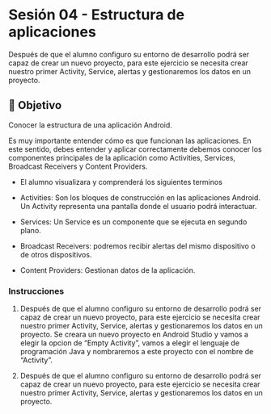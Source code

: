 # Sesión 04 - Estructura de aplicaciones
Después de que el alumno configuro su entorno de desarrollo podrá ser capaz de crear un nuevo proyecto, para este ejercicio se necesita crear nuestro primer Activity, Service, alertas y gestionaremos los datos en un proyecto. 

## 🎯 Objetivo

Conocer la estructura de una aplicación Android.

Es muy importante entender cómo es que funcionan las aplicaciones. En este sentido, debes entender y aplicar correctamente debemos conocer los componentes principales de la aplicación como Activities, Services, Broadcast Receivers y Content Providers.  

* El alumno visualizara y comprenderá los siguientes terminos 

* Activities: Son los bloques de construcción en las aplicaciones Android. Un Activity representa una pantalla donde el usuario podrá interactuar. 

* Services: Un Service es un componente que se ejecuta en segundo plano. 

* Broadcast Receivers: podremos recibir alertas del mismo dispositivo o de otros dispositivos. 

* Content Providers: Gestionan datos de la aplicación.  
 

### Instrucciones

1. Después de que el alumno configuro su entorno de desarrollo podrá ser capaz de crear un nuevo proyecto, para este ejercicio se necesita crear nuestro primer Activity, Service, alertas y gestionaremos los datos en un proyecto. Se creara un nuevo proyecto en Android Studio y vamos a elegir la opcion de “Empty Activity”, vamos a elegir el lenguaje de programación Java y nombraremos a este proyecto con el nombre de “Activity”.

2. Después de que el alumno configuro su entorno de desarrollo podrá ser capaz de crear un nuevo proyecto, para este ejercicio se necesita crear nuestro primer Activity, Service, alertas y gestionaremos los datos en un proyecto. 

